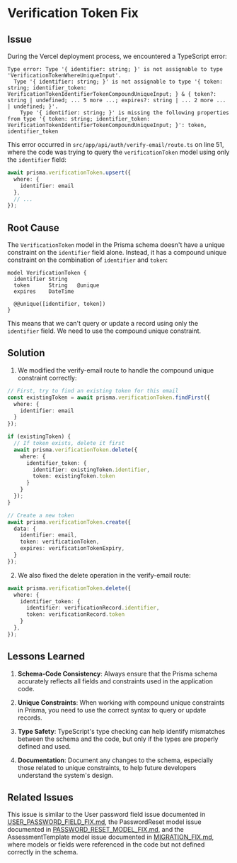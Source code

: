 # Verification Token Fix

## Issue

During the Vercel deployment process, we encountered a TypeScript error:

```
Type error: Type '{ identifier: string; }' is not assignable to type 'VerificationTokenWhereUniqueInput'.
  Type '{ identifier: string; }' is not assignable to type '{ token: string; identifier_token: VerificationTokenIdentifierTokenCompoundUniqueInput; } & { token?: string | undefined; ... 5 more ...; expires?: string | ... 2 more ... | undefined; }'.
    Type '{ identifier: string; }' is missing the following properties from type '{ token: string; identifier_token: VerificationTokenIdentifierTokenCompoundUniqueInput; }': token, identifier_token
```

This error occurred in `src/app/api/auth/verify-email/route.ts` on line 51, where the code was trying to query the `verificationToken` model using only the `identifier` field:

```typescript
await prisma.verificationToken.upsert({
  where: { 
    identifier: email 
  },
  // ...
});
```

## Root Cause

The `VerificationToken` model in the Prisma schema doesn't have a unique constraint on the `identifier` field alone. Instead, it has a compound unique constraint on the combination of `identifier` and `token`:

```prisma
model VerificationToken {
  identifier String
  token      String   @unique
  expires    DateTime

  @@unique([identifier, token])
}
```

This means that we can't query or update a record using only the `identifier` field. We need to use the compound unique constraint.

## Solution

1. We modified the verify-email route to handle the compound unique constraint correctly:

```typescript
// First, try to find an existing token for this email
const existingToken = await prisma.verificationToken.findFirst({
  where: { 
    identifier: email 
  }
});

if (existingToken) {
  // If token exists, delete it first
  await prisma.verificationToken.delete({
    where: { 
      identifier_token: {
        identifier: existingToken.identifier,
        token: existingToken.token
      }
    }
  });
}

// Create a new token
await prisma.verificationToken.create({
  data: {
    identifier: email,
    token: verificationToken,
    expires: verificationTokenExpiry,
  }
});
```

2. We also fixed the delete operation in the verify-email route:

```typescript
await prisma.verificationToken.delete({
  where: { 
    identifier_token: {
      identifier: verificationRecord.identifier,
      token: verificationRecord.token
    }
  },
});
```

## Lessons Learned

1. **Schema-Code Consistency**: Always ensure that the Prisma schema accurately reflects all fields and constraints used in the application code.

2. **Unique Constraints**: When working with compound unique constraints in Prisma, you need to use the correct syntax to query or update records.

3. **Type Safety**: TypeScript's type checking can help identify mismatches between the schema and the code, but only if the types are properly defined and used.

4. **Documentation**: Document any changes to the schema, especially those related to unique constraints, to help future developers understand the system's design.

## Related Issues

This issue is similar to the User password field issue documented in [USER_PASSWORD_FIELD_FIX.md](./USER_PASSWORD_FIELD_FIX.md), the PasswordReset model issue documented in [PASSWORD_RESET_MODEL_FIX.md](./PASSWORD_RESET_MODEL_FIX.md), and the AssessmentTemplate model issue documented in [MIGRATION_FIX.md](./MIGRATION_FIX.md), where models or fields were referenced in the code but not defined correctly in the schema.